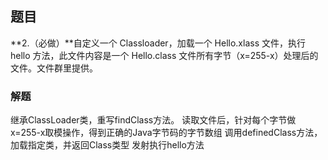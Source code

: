 ## 题目
**2.（必做）**自定义一个 Classloader，加载一个 Hello.xlass 文件，执行 hello 方法，此文件内容是一个 Hello.class 文件所有字节（x=255-x）处理后的文件。文件群里提供。

### 解题
继承ClassLoader类，重写findClass方法。
读取文件后，针对每个字节做x=255-x取模操作，得到正确的Java字节码的字节数组
调用definedClass方法，加载指定类，并返回Class类型
发射执行hello方法